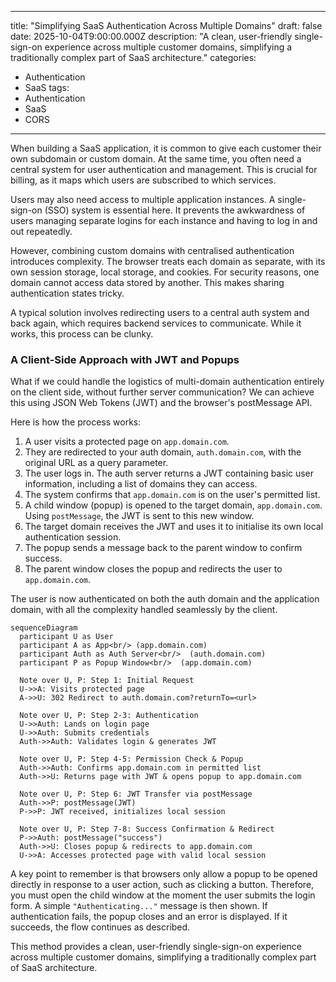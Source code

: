 
---
title: "Simplifying SaaS Authentication Across Multiple Domains"
draft: false
date: 2025-10-04T9:00:00.000Z
description: "A clean, user-friendly single-sign-on experience across multiple customer domains, simplifying a traditionally complex part of SaaS architecture."
categories:
  - Authentication
  - SaaS
tags:
  - Authentication
  - SaaS
  - CORS
---

When building a SaaS application, it is common to give each customer their own subdomain or custom domain. At the same time, you often need a central system for user authentication and management. This is crucial for billing, as it maps which users are subscribed to which services.

Users may also need access to multiple application instances. A single-sign-on (SSO) system is essential here. It prevents the awkwardness of users managing separate logins for each instance and having to log in and out repeatedly.

However, combining custom domains with centralised authentication introduces complexity. The browser treats each domain as separate, with its own session storage, local storage, and cookies. For security reasons, one domain cannot access data stored by another. This makes sharing authentication states tricky.

A typical solution involves redirecting users to a central auth system and back again, which requires backend services to communicate. While it works, this process can be clunky.

### A Client-Side Approach with JWT and Popups

What if we could handle the logistics of multi-domain authentication entirely on the client side, without further server communication? We can achieve this using JSON Web Tokens (JWT) and the browser's postMessage API.

Here is how the process works:

1. A user visits a protected page on `app.domain.com`.
2. They are redirected to your auth domain, `auth.domain.com`, with the original URL as a query parameter.
3. The user logs in. The auth server returns a JWT containing basic user information, including a list of domains they can access.
4. The system confirms that `app.domain.com` is on the user's permitted list.
5. A child window (popup) is opened to the target domain, `app.domain.com`. Using `postMessage`, the JWT is sent to this new window.
6. The target domain receives the JWT and uses it to initialise its own local authentication session.
7. The popup sends a message back to the parent window to confirm success.
8. The parent window closes the popup and redirects the user to `app.domain.com`.

The user is now authenticated on both the auth domain and the application domain, with all the complexity handled seamlessly by the client.

```mermaid
sequenceDiagram
  participant U as User
  participant A as App<br/> (app.domain.com)
  participant Auth as Auth Server<br/>  (auth.domain.com)
  participant P as Popup Window<br/>  (app.domain.com)

  Note over U, P: Step 1: Initial Request
  U->>A: Visits protected page
  A->>U: 302 Redirect to auth.domain.com?returnTo=<url>

  Note over U, P: Step 2-3: Authentication
  U->>Auth: Lands on login page
  U->>Auth: Submits credentials
  Auth->>Auth: Validates login & generates JWT

  Note over U, P: Step 4-5: Permission Check & Popup
  Auth->>Auth: Confirms app.domain.com in permitted list
  Auth->>U: Returns page with JWT & opens popup to app.domain.com

  Note over U, P: Step 6: JWT Transfer via postMessage
  Auth->>P: postMessage(JWT)
  P->>P: JWT received, initializes local session

  Note over U, P: Step 7-8: Success Confirmation & Redirect
  P->>Auth: postMessage("success")
  Auth->>U: Closes popup & redirects to app.domain.com
  U->>A: Accesses protected page with valid local session
```

A key point to remember is that browsers only allow a popup to be opened directly in response to a user action, such as clicking a button. Therefore, you must open the child window at the moment the user submits the login form. A simple `"Authenticating..."` message is then shown. If authentication fails, the popup closes and an error is displayed. If it succeeds, the flow continues as described.

This method provides a clean, user-friendly single-sign-on experience across multiple customer domains, simplifying a traditionally complex part of SaaS architecture.
